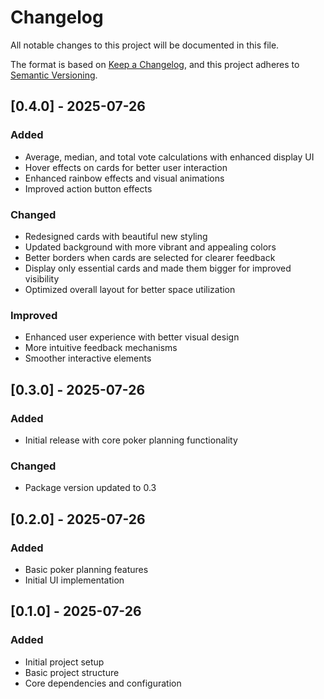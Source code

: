 # Changelog

All notable changes to this project will be documented in this file.

The format is based on [Keep a Changelog](https://keepachangelog.com/en/1.0.0/),
and this project adheres to [Semantic Versioning](https://semver.org/spec/v2.0.0.html).

## [0.4.0] - 2025-07-26

### Added

- Average, median, and total vote calculations with enhanced display UI
- Hover effects on cards for better user interaction
- Enhanced rainbow effects and visual animations
- Improved action button effects

### Changed

- Redesigned cards with beautiful new styling
- Updated background with more vibrant and appealing colors
- Better borders when cards are selected for clearer feedback
- Display only essential cards and made them bigger for improved visibility
- Optimized overall layout for better space utilization

### Improved

- Enhanced user experience with better visual design
- More intuitive feedback mechanisms
- Smoother interactive elements

## [0.3.0] - 2025-07-26

### Added

- Initial release with core poker planning functionality

### Changed

- Package version updated to 0.3

## [0.2.0] - 2025-07-26

### Added

- Basic poker planning features
- Initial UI implementation

## [0.1.0] - 2025-07-26

### Added

- Initial project setup
- Basic project structure
- Core dependencies and configuration
